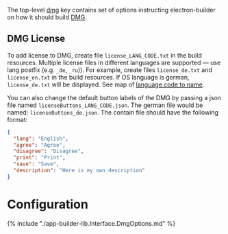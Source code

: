 The top-level [dmg](configuration.md#Configuration-dmg) key contains set of options instructing electron-builder on how it should build [DMG](https://en.wikipedia.org/wiki/Apple_Disk_Image).

## DMG License

To add license to DMG, create file `license_LANG_CODE.txt` in the build resources. Multiple license files in different languages are supported — use lang postfix (e.g. `_de`, `_ru`)). For example, create files `license_de.txt` and `license_en.txt` in the build resources.
If OS language is german, `license_de.txt` will be displayed. See map of [language code to name](https://github.com/meikidd/iso-639-1/blob/master/src/data.js).

You can also change the default button labels of the DMG by passing a json file named `licenseButtons_LANG_CODE.json`. The german file would be named: `licenseButtons_de.json`.
The contain file should have the following format:
```json
{
  "lang": "English",
  "agree": "Agree",
  "disagree": "Disagree",
  "print": "Print",
  "save": "Save",
  "description": "Here is my own description"
}
```

# Configuration

{% include "./app-builder-lib.Interface.DmgOptions.md" %}
